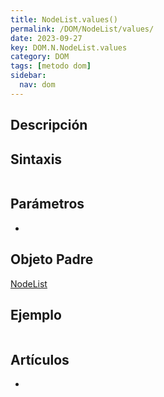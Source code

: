 ```yaml
---
title: NodeList.values()
permalink: /DOM/NodeList/values/
date: 2023-09-27
key: DOM.N.NodeList.values
category: DOM
tags: [metodo dom]
sidebar:
  nav: dom
---
```


## Descripción


## Sintaxis


```javascript

```


## Parámetros

- 

## Objeto Padre


[NodeList](https://www.w3api.com/DOM/NodeList/)


## Ejemplo


```javascript

```


## Artículos

- 
